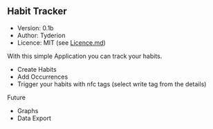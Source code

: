 ## Habit Tracker

* Version: 0.1b
* Author: Tyderion
* Licence: MIT (see [Licence.md](licence.md))


With this simple Application you can track your habits.

* Create Habits
* Add Occurrences
* Trigger your habits with nfc tags (select write tag from the details)



Future
- Graphs
- Data Export
